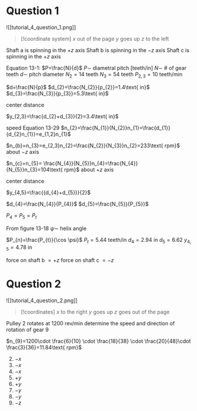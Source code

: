 # Question 1
![[tutorial_4_question_1.png]]

>[!coordinate system]
>$x$ out of the page
>$y$ goes up
>$z$ to the left

Shaft a is spinning in the $+z$ axis
Shaft b is spinning in the $-z$ axis
Shaft c is spinning in the $+z$ axis


Equation 13-1:  $P=\frac{N}{d}$
$P\sim$ diametral pitch \[teeth/in\]
$N\sim$ # of gear teeth
$d\sim$ pitch diameter
$N_{2}=14\text{ teeth}$
$N_{3}=54\text{ teeth}$
$P_{2,3}=10\text{ teeth/min}$

$d=\frac{N}{p}$
$d_{2}=\frac{N_{2}}{p_{2}}=1.4\text{ in}$
$d_{3}=\frac{N_{3}}{p_{3}}=5.3\text{ in}$

center distance

$y_{2,3}=\frac{d_{2}+d_{3}}{2}=3.4\text{ in}$

speed
Equation 13-29
$n_{2}=\frac{N_{1}}{N_{2}}n_{1}=\frac{d_{1}}{d_{2}n_{1}}=e_{1,2}n_{1}$

$n_{b}=n_{3}=e_{2,3}n_{2}=\frac{N_{2}}{N_{3}}n_{2}=233\text{ rpm}$ about $-z$ axis

$n_{c}=n_{5}= \frac{N_{4}}{N_{5}}n_{4}=\frac{N_{4}}{N_{5}}n_{3}=104\text{ rpm}$ about $+z$ axis

center distance

$y_{4,5}=\frac{{d_{4}+d_{5}}}{2}$

$d_{4}=\frac{N_{4}}{P_{4}}$
$d_{5}=\frac{N_{5}}{P_{5}}$

$P_{4}=P_{5}=P_{t}$

From figure 13-18
$\psi\sim$ helix angle

$P_{n}=\frac{P_{t}}{\cos \psi}$
$P_{t}=5.44\text{ teeth/in}$
$d_{4}=2.94\text{ in}$
$d_{5}=6.62$
$y_{4,5}=4.78\text{ in}$

force on shaft b $=+z$
force on shaft c $=-z$

# Question 2
![[tutorial_4_question_2.png]]

>[!coordinates]
>$x$ to the right
>$y$ goes up
>$z$ goes out of the page

Pulley 2 rotates at $1200\text{ rev/min}$ determine the speed and direction of rotation of gear 9

$n_{9}=1200\cdot \frac{6}{10} \cdot \frac{18}{38} \cdot \frac{20}{48}\cdot \frac{3}{36}=11.84\text{ rpm}$


2) $-x$
3) $-x$
4) $-x$
5) $+y$
6) $+y$
7) $-y$
8) $-y$
9) $-z$